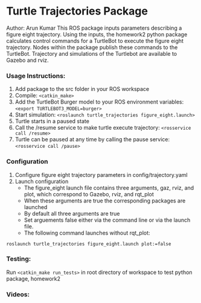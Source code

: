# Turtle Trajectories Package
Author: Arun Kumar
This ROS package inputs parameters describing a figure eight trajectory. Using the inputs, the homework2 python package calculates control commands for a TurtleBot to execute the figure eight trajectory. Nodes within the package publish these commands to the TurtleBot. Trajectory and simulations of the Turtlebot are available to Gazebo and rviz.

### Usage Instructions:
1. Add package to the src folder in your ROS workspace
1. Compile: `<catkin_make>`
1. Add the TurtleBot Burger model to your ROS environment variables: `<export TURTLEBOT3_MODEL=burger>`
1. Start simulation: `<roslaunch turtle_trajectories figure_eight.launch>`
1. Turtle starts in a paused state
1. Call the /resume service to make turtle execute trajectory: `<rosservice call /resume>`
1. Turtle can be paused at any time by calling the pause service: `<rosservice call /pause>`

### Configuration
1. Configure figure eight trajectory parameters in config/trajectory.yaml
1. Launch configuration
    * The figure_eight launch file contains three arguments, gaz, rviz, and plot, which correspond to Gazebo, rviz, and rqt_plot
    * When these arguments are true the corresponding packages are launched
    * By default all three arguments are true
    * Set arguements false either via the command line or via the launch file.
    * The following command launches without rqt_plot:
```
roslaunch turtle_trajectories figure_eight.launch plot:=false
```

### Testing:
Run `<catkin_make run_tests>` in root directory of workspace to test python package, homework2

### Videos: